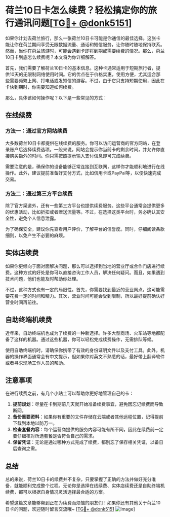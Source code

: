 # 荷兰10日卡怎么续费？轻松搞定你的旅行通讯问题[[TG💪+ @donk5151](https://t.me/s/donk5151)]

如果你计划去荷兰旅行，那么一张荷兰10日卡可能是你通信的最佳选择。这张卡能让你在荷兰期间享受无限数据流量、通话和短信服务，让你随时随地保持联系。然而，当你在荷兰旅游时，可能会遇到卡即将到期或需要续费的情况。那么，荷兰10日卡到底怎么续费呢？本文将为你详细解答。

首先，我们需要了解荷兰10日卡的基本信息。这种卡通常适用于短期旅行者，提供10天的无限制网络使用时间。它的优点在于价格实惠，使用方便，尤其适合那些需要频繁上网、打电话或发短信的游客。不过，由于它只支持短期使用，因此在卡快到期时，你需要知道如何续费。

那么，具体该如何操作呢？以下是一些常见的方式：

## 在线续费

### 方法一：通过官方网站续费

大多数荷兰10日卡都提供在线续费的服务。你可以访问运营商的官方网站，在登录账户后选择续费选项。一般来说，网站会提示你当前卡的剩余时间，并允许你直接购买额外的时间。你只需按照提示输入支付信息即可完成续费。

需要注意的是，确保你的设备能够正常连接到互联网，这样你才能顺利地进行在线操作。此外，建议提前准备好支付方式，比如信用卡或PayPal等，以便快速完成交易。

### 方法二：通过第三方平台续费

除了官方渠道外，还有一些第三方平台也提供续费服务。这些平台通常会提供更多的优惠活动，比如折扣或者赠送流量等。不过，在选择这类平台时，务必确认其安全性，避免个人信息泄露。

为了确保安全，建议你先查看用户评价，了解平台的信誉度。同时，仔细阅读条款细则，以免产生不必要的麻烦。

## 实体店续费

如果你更倾向于面对面解决问题，那么可以选择到当地的营业厅或合作门店进行续费。这种方式的好处是你可以直接咨询工作人员，解决任何疑问。而且，如果遇到技术问题，他们也能及时帮助你处理。

不过，这种方式也有一定的局限性。首先，你需要找到最近的营业网点，这可能需要花费一定的时间和精力。其次，营业时间可能会受到限制，所以最好提前确认好营业时间再前往。

## 自助终端机续费

近年来，自助终端机也成为了续费的一种新选择。许多大型商场、火车站等地都配备了这样的机器。通过这些机器，你可以轻松完成续费操作，无需排队等候。

使用自助终端机时，请确保你携带了有效的身份证明文件以及支付工具。此外，机器的操作界面通常会有中文提示，但如果你对英文不熟悉的话，最好带上翻译软件或者寻求现场工作人员的帮助。

## 注意事项

在进行续费之前，有几个小贴士可以帮助你更好地管理自己的卡：

1. **提前规划**：尽量在卡到期前几天就开始准备续费事宜，避免因忘记续费而导致断网。
2. **备份重要资料**：如果你有重要的文件存储在云端或者其他远程位置，记得提前下载到本地以防万一。
3. **检查套餐内容**：每个运营商提供的服务内容可能有所不同，因此在续费前一定要仔细核对所选套餐是否符合自己的需求。
4. **保留凭证**：无论是通过哪种方式完成了续费，都别忘了保存相关凭证，以备日后查询之需。

## 总结

总的来说，荷兰10日卡的续费并不复杂，只要掌握了正确的方法并做好充分准备，就能顺利完成整个过程。无论你是选择在线续费、实体店续费还是自助终端机续费，都可以根据自身情况灵活选择最合适的方案。

希望这篇文章能够帮到正在为续费而烦恼的朋友们！如果你还有其他关于荷兰10日卡的问题，欢迎随时留言交流哦~ [[TG💪+ @donk5151](https://t.me/s/donk5151) ![Image](https://i.postimg.cc/rwNCRYN7/Snipaste-2025-04-30-17-27-05.png)]